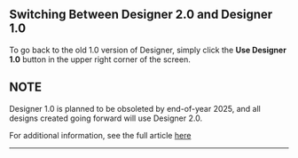 ## Switching Between Designer 2.0 and Designer 1.0

To go back to the old 1.0 version of Designer, simply click the **Use Designer 1.0** button in the upper right corner of the screen.



**NOTE**  
---  
Designer 1.0 is planned to be obsoleted by end-of-year 2025, and all designs created going forward will use Designer 2.0.

For additional information, see the full article [here](https://support.optisigns.com/hc/en-us/articles/42087942047379)

---

